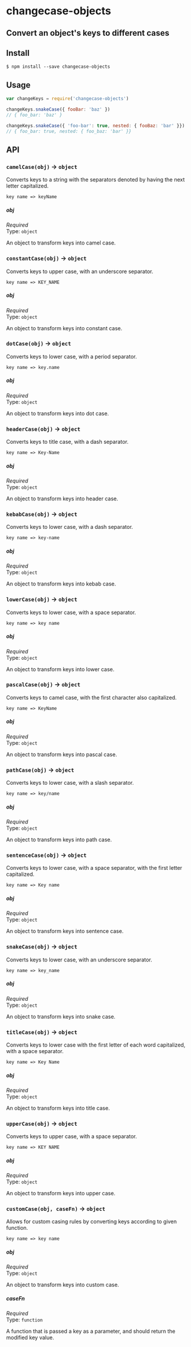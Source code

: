 # changecase-objects
## Convert an object's keys to different cases

## Install

```
$ npm install --save changecase-objects
```


## Usage

```js
var changeKeys = require('changecase-objects')

changeKeys.snakeCase({ fooBar: 'baz' })
// { foo_bar: 'baz' }

changeKeys.snakeCase({ 'foo-bar': true, nested: { fooBaz: 'bar' }})
// { foo_bar: true, nested: { foo_baz: 'bar' }}
```

## API

### `camelCase(obj)` -> `object`

Converts keys to a string with the separators denoted by having the next letter capitalized.

```
key name => keyName
```

##### obj

*Required*  
Type: `object`

An object to transform keys into camel case.

### `constantCase(obj)` -> `object`

Converts keys to upper case, with an underscore separator.

```
key name => KEY_NAME
```

##### obj

*Required*  
Type: `object`

An object to transform keys into constant case.

### `dotCase(obj)` -> `object`

Converts keys to lower case, with a period separator.

```
key name => key.name
```

##### obj

*Required*  
Type: `object`

An object to transform keys into dot case.


### `headerCase(obj)` -> `object`

Converts keys to title case, with a dash separator.

```
key name => Key-Name
```

##### obj

*Required*  
Type: `object`

An object to transform keys into header case.


### `kebabCase(obj)` -> `object`

Converts keys to lower case, with a dash separator.

```
key name => key-name
```

##### obj

*Required*  
Type: `object`

An object to transform keys into kebab case.


### `lowerCase(obj)` -> `object`

Converts keys to lower case, with a space separator.

```
key name => key name
```

##### obj

*Required*  
Type: `object`

An object to transform keys into lower case.


### `pascalCase(obj)` -> `object`

Converts keys to camel case, with the first character also capitalized.

```
key name => KeyName
```

##### obj

*Required*  
Type: `object`

An object to transform keys into pascal case.

### `pathCase(obj)` -> `object`

Converts keys to lower case, with a slash separator.

```
key name => key/name
```

##### obj

*Required*  
Type: `object`

An object to transform keys into path case.

### `sentenceCase(obj)` -> `object`

Converts keys to lower case, with a space separator, with the first letter capitalized.

```
key name => Key name
```

##### obj

*Required*  
Type: `object`

An object to transform keys into sentence case.


### `snakeCase(obj)` -> `object`

Converts keys to lower case, with an underscore separator.

```
key name => key_name
```

##### obj

*Required*  
Type: `object`

An object to transform keys into snake case.


### `titleCase(obj)` -> `object`

Converts keys to lower case with the first letter of each word capitalized, with a space separator.

```
key name => Key Name
```

##### obj

*Required*  
Type: `object`

An object to transform keys into title case.


### `upperCase(obj)` -> `object`

Converts keys to upper case, with a space separator.

```
key name => KEY NAME
```

##### obj

*Required*  
Type: `object`

An object to transform keys into upper case.


### `customCase(obj, caseFn)` -> `object`

Allows for custom casing rules by converting keys according to given function.

```
key name => key name
```

##### obj

*Required*  
Type: `object`

An object to transform keys into custom case.

##### caseFn

*Required*  
Type: `function`

A function that is passed a key as a parameter, and should return the modified key value.
